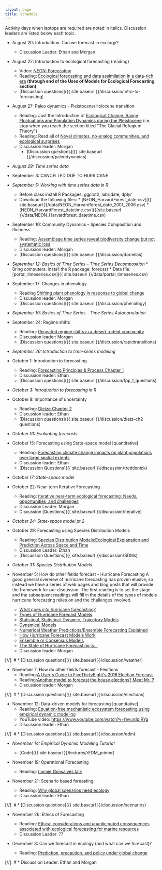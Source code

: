 ```yaml
---
layout: page
title: Schedule
---
```

Activity days when laptops are required are noted in italics. Discussion leaders are listed below each topic.

* August 20: Introduction. Can we forecast in ecology?
    * Discussion Leader: Ethan and Morgan

* August 22: Introduction to ecological forecasting (reading)
    * Video: [NEON: Forecasting](https://www.youtube.com/watch?v=Lgi_e7N-C8E)
    * Reading: [Ecological forecasting and data assimilation in a data-rich era](https://esajournals.onlinelibrary.wiley.com/doi/full/10.1890/09-1275.1) **(through end of the Uses of Models for Ecological Forecasting section)**
    * [Discussion questions]({{ site.baseurl }}/discussion/intro-to-forecasting)

* August 27: Paleo dynamics - Pleistocene/Holocene transition
    * Reading: Just the Introduction of [Ecological Change, Range Fluctuations and Population Dynamics during the Pleistocene](https://doi.org/10.1016/j.cub.2009.06.030) (i.e. stop when you reach the section titled "The Glacial Refugium Theory")
    * Reading: Read all of [Novel climates, no-analog communities, and ecological surprises](https://doi.org/10.1890/070037)
    * Discussion leader: Morgan
        * [Discussion questions]({{ site.baseurl }}/discussion/paleodynamics)
 
* *August 29: Time series data*

* September 3: CANCELLED DUE TO HURRICANE

* *September 5:  Working with time series data in R*
    * Before class install R Packages: ggplot2, lubridate, dplyr
    * Download the following files:
          * [NEON_HarvardForest_date.csv]({{ site.baseurl }}/data/NEON_Harvardforest_date_2001_2006.csv)
            * [NEON_HarvardForest_datetime.csv]({{site.baseurl }}/data/NEON_Harvardforest_datetime.csv)

* September 10: Community Dynamics – Species Composition and Richness 
    * Reading: [Assemblage time series reveal biodiversity change but not systematic loss](https://doi.org/10.1126/science.1248484)
    * Discussion leader: Morgan
    * [Discussion questions]({{ site.baseurl }}/discussion/dornelas) 

* *September 12: Basics of Time Series – Time Series Decomposition*
      * Bring computers. Install the R package: forecast
      * Data file: [portal_timeseries.csv]({{ site.baseurl }}/data/portal_timeseries.csv)
     
* September 17: Changes in phenology
    * Reading [Shifting plant phenology in response to global change](https://doi.org/10.1016/j.tree.2007.04.003)
    * Discussion leader: Morgan
    * [Discussion questions]({{ site.baseurl }}/discussion/phenology)

* *September 19: Basics of Time Series – Time Series Autocorrelation*
     
* September 24: Regime shifts
    * Reading: [Repeated regime shifts in a desert rodent community](https://doi.org/10.1002/ecy.2373)
    * Discussion leader: Morgan
    * [Discussion questions]({{ site.baseurl }}/discussion/rapidtransitions)

* *September 26: Introduction to time-series modeling*
 
* October 1: Introduction to forecasting
    * Reading: [Forecasting Principles & Process Chapter 1](https://www.otexts.org/fpp/1)
    * Discussion leader: Ethan
    * [Discussion questions]({{ site.baseurl }}/discussion/fpp_1_questions)
 
* *October 3: Introduction to forecasting in R*
       
* October 8: Importance of uncertainty
    * Reading: [Dietze Chapter 2](https://ebookcentral.proquest.com/lib/UFL/detail.action?docID=4866481#goto_toc)
    * Discussion leader: Ethan
    * [Discussion questions]({{ site.baseurl }}/discussion/dietz-ch2-questions)

* *October 10: Evaluating forecasts*

* October 15: Forecasting using State-space model [quantitative]
    * Reading: [Forecasting climate change impacts on plant populations over large spatial extents](https://doi.org/10.1002/ecs2.1525)
    * Discussion leader: Ethan
    * [Discussion Questions]({{ site.baseurl }}/discussion/treddenick)

* *October 17: State-space model*

* October 22: Near-term Iterative Forecasting
    * Reading: [Iterative near-term ecological forecasting: Needs, opportunities, and challenges](https://doi.org/10.1073/pnas.1710231115 )
    * Discussion Leader: Morgan
    * Discussion [Questions]({{ site.baseurl }}/discussion/iterative)

* *October 24: State-space model pt 2*

* October 29:  Forecasting using Species Distribution Models
    * Reading: [Species Distribution Models:Ecological Explanation and Prediction Across Space and Time](http://eurobasin.dtuaqua.dk/eurobasin/documents/Training%20ISM/Elith_and_Leathwick_2009.pdf)
    * Discussion Leader: Ethan
    * [Discussion Questions]({{ site.baseurl }}/discussion/SDMs)

* *October 31: Species Distribution Models* 

* November 5: How do other fields forecast - Hurricane Forecasting
A good general overview of hurricane forecasting has proven elusive, so instead we have a series of web pages and blog posts that will provide the framework for our discussion. The first reading is to set the stage and the subsequent readings will fill in the details of the types of models hurricane forecasting relies on and the challenges involved.
    * [What goes into hurricane forecasting?](https://www.npr.org/sections/thetwo-way/2017/09/08/549477502/what-goes-into-hurricane-forecasting-satellites-supercomputers-and-more)
     * [Types of Hurricane Forecast Models](http://www.hurricanescience.org/science/forecast/models/modeltypes/)
     * [Statistical, Statistical-Dynamic, Trajectory Models](http://www.hurricanescience.org/science/forecast/models/modeltypes/statistical/)
    * [Dynamical Models](http://www.hurricanescience.org/science/forecast/models/modeltypes/dynamicalmodels/)
    * [Numerical Weather Predictions/Ensemble Forecasting Explained](https://www.weather.gov/media/ajk/brochures/NumericalWeatherPrediction.pdf)
    * [How Hurricane Forecast Models Work](http://www.hurricanescience.org/science/forecast/models/modelswork/)
    * [Ensemble or Consensus Models](http://www.hurricanescience.org/science/forecast/models/modeltypes/ensemble/)
    * [The State of Hurricane Forecasting is...](https://https://noaanhc.wordpress.com/2018/03/09/the-state-of-hurricane-forecasting/)
    * Discussion leader: Morgan

[//]: #    * [Discussion questions]({{ site.baseurl }}/discussion/weather)
     
* November 7: How do other fields forecast - Elections
    * Reading:[A User's Guide to FiveThirtyEight's 2016 Election Forecast](https://fivethirtyeight.com/features/a-users-guide-to-fivethirtyeights-2016-general-election-forecast/)
    * Reading:[Another model to forecast the house elections? Meet Mr. P](https://www.thecrosstab.com/2018/04/20/mrp-house/)
    * Discussion leader: Morgan

[//]: #    * [Discussion questions]({{ site.baseurl }}/discussion/elections)
    
* November 12: Data-driven models for forecasting [quantitative]
    * Reading: [Equation-free mechanistic ecosystem forecasting using empirical dynamic modeling](https://doi.org/10.1073/pnas.1417063112) 
    * YouTube video: https://www.youtube.com/watch?v=fevurdpiRYg
    * Discussion leader: Ethan

[//]: #    * [Discussion questions]({{ site.baseurl }}/discussion/edm)

* *November 14:  Empirical Dynamic Modeling Tutorial*
    * [Code]({{ site.baseurl }}/lectures/rEDM_primer)    

* November 19: Operational Forecasting
    * Reading: [Lonnie Gonsalves talk](https://www.youtube.com/watch?v=04CbfDvXjUc)

* November 21: Scenario based foreasting
    * Reading: [Why global scenarios need ecology](https://doi.org/10.1890/1540-9295(2003)001[0322:WGSNE]2.0.CO;2)
    * Discussion leader: Ethan

[//]: #    * [Discussion questions]({{ site.baseurl }}/discussion/scenarios)

* November 26: Ethics of Forecasting
    * Reading: [Ethical considerations and unanticipated consequences associated with ecological forecasting for marine resources](https://academic.oup.com/icesjms/advance-article/doi/10.1093/icesjms/fsy210/5303214)
    * Discussion Leader: ??
 
* December 3: Can we forecast in ecology (and what can we forecast)?
    * Reading: [Prediction, precaution, and policy under global change](https://doi.org/10.1126/science.1261824)

[//]: #    * Discussion Leader: Ethan and Morgan

